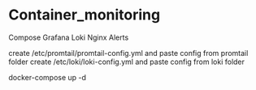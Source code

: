# Container_monitoring
Compose Grafana Loki Nginx Alerts

create /etc/promtail/promtail-config.yml  and paste config from promtail folder
create /etc/loki/loki-config.yml          and paste config from loki folder

docker-compose up -d
